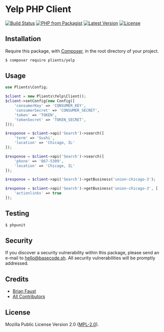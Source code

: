 # Yelp PHP Client

[![Build Status](https://img.shields.io/travis/plients/Yelp-PHP-Client/master.svg?style=flat-square)](https://travis-ci.org/plients/Yelp-PHP-Client)
[![PHP from Packagist](https://img.shields.io/packagist/php-v/plients/yelp.svg?style=flat-square)]()
[![Latest Version](https://img.shields.io/github/release/plients/Yelp-PHP-Client.svg?style=flat-square)](https://github.com/plients/Yelp-PHP-Client/releases)
[![License](https://img.shields.io/packagist/l/plients/Yelp-PHP-Client.svg?style=flat-square)](https://packagist.org/packages/plients/Yelp-PHP-Client)

## Installation

Require this package, with [Composer](https://getcomposer.org/), in the root directory of your project.

``` bash
$ composer require plients/yelp
```

## Usage

``` php
use Plients\Config;

$client = new Plients\Yelp\Client();
$client->setConfig(new Config([
    'consumerKey' => 'CONSUMER_KEY',
    'consumerSecret' => 'CONSUMER_SECRET',
    'token' => 'TOKEN',
    'tokenSecret' => 'TOKEN_SECRET',
]));

$response = $client->api('Search')->search([
    'term' => 'Sushi',
    'location' => 'Chicago, IL'
]);

$response = $client->api('Search')->search([
    'phone' => '867-5309',
    'location' => 'Chicago, IL'
]);

$response = $client->api('Search')->getBusiness('union-chicago-3');

$response = $client->api('Search')->getBusiness('union-chicago-3', [
    'actionlinks' => true
]);
```

## Testing

``` bash
$ phpunit
```

## Security

If you discover a security vulnerability within this package, please send an e-mail to hello@basecode.sh. All security vulnerabilities will be promptly addressed.

## Credits

- [Brian Faust](https://github.com/faustbrian)
- [All Contributors](../../contributors)

## License

Mozilla Public License Version 2.0 ([MPL-2.0](./LICENSE)).
